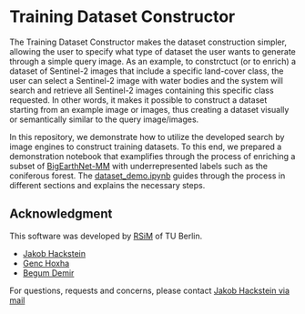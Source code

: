 # Training Dataset Constructor

The Training Dataset Constructor makes the dataset construction simpler, allowing the user to specify what type of dataset the user wants to generate through a simple query image. As an example, to constrctuct (or to enrich) a dataset of Sentinel-2 images that include a specific land-cover class, the user can select a Sentinel-2 image with water bodies and the system will search and retrieve all Sentinel-2 images containing this specific class requested. In other words, it makes it possible to construct a dataset starting from an example image or images, thus creating a dataset visually or semantically similar to the query image/images.

In this repository, we demonstrate how to utilize the developed search by image engines to construct training datasets. To this end, we prepared a demonstration notebook that examplifies through the process of enriching a subset of [BigEarthNet-MM](https://bigearth.net) with underrepresented labels such as the coniferous forest. The [dataset_demo.ipynb](./dataset_demo.ipynb) guides through the process in different sections and explains the necessary steps.

## Acknowledgment

This software was developed by [RSiM](https://rsim.berlin/) of TU Berlin.

- [Jakob Hackstein](https://rsim.berlin/team/members/jakob-hackstein)
- [Genc Hoxha](https://rsim.berlin/team/members/genc-hoxha)
- [Begum Demir](https://rsim.berlin/team/members/begum-demir)

For questions, requests and concerns, please contact [Jakob Hackstein via mail](mailto:hackstein@tu-berlin.de)
